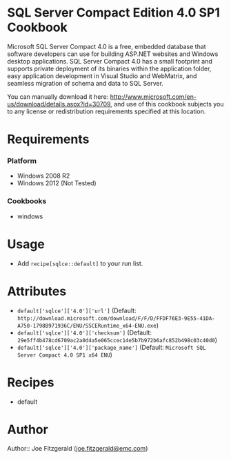 # SQL Server Compact Edition 4.0 SP1 Cookbook

Microsoft SQL Server Compact 4.0 is a free, embedded database that software developers can use for building ASP.NET websites and Windows desktop applications. SQL Server Compact 4.0 has a small footprint and supports private deployment of its binaries within the application folder, easy application development in Visual Studio and WebMatrix, and seamless migration of schema and data to SQL Server.

You can manually download it here: http://www.microsoft.com/en-us/download/details.aspx?id=30709, and use of this cookbook subjects you to any license or redistribution requirements specified at this location.

# Requirements

### Platform

* Windows 2008 R2
* Windows 2012 (Not Tested)

### Cookbooks

* windows 

# Usage

* Add `recipe[sqlce::default]` to your run list.

# Attributes

* `default['sqlce']['4.0']['url']` (Default: `http://download.microsoft.com/download/F/F/D/FFDF76E3-9E55-41DA-A750-1798B971936C/ENU/SSCERuntime_x64-ENU.exe`)
* `default['sqlce']['4.0']['checksum']` (Default: `29e5ff4b478cd6709ac2a0d4a5e065ccec14e5b7b972b6afc852b498c03c40d0`)
* `default['sqlce']['4.0']['package_name']` (Default: `Microsoft SQL Server Compact 4.0 SP1 x64 ENU`)

# Recipes

* default

# Author

Author:: Joe Fitzgerald (<joe.fitzgerald@emc.com>)
